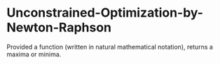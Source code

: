 # Unconstrained-Optimization-by-Newton-Raphson
Provided a function (written in natural mathematical notation), returns a maxima or minima.
